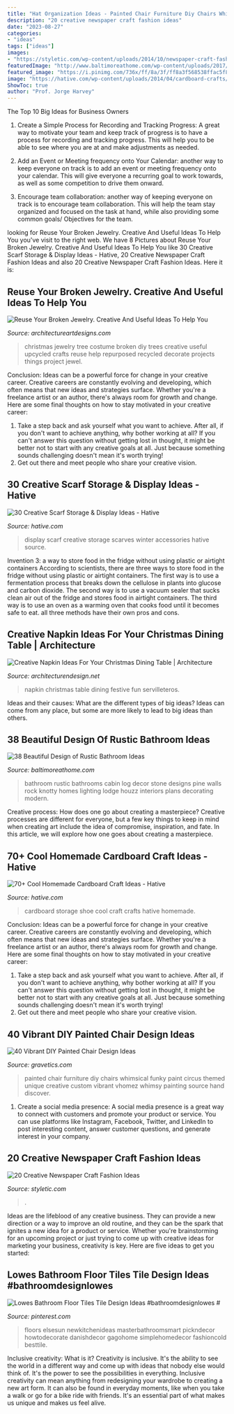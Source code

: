 ```yaml
---
title: "Hat Organization Ideas - Painted Chair Furniture Diy Chairs Whimsical Funky Paint Circus Themed Unique Creative Custom Vibrant Vhomez Whimsy Painting Source Hand Discover"
description: "20 creative newspaper craft fashion ideas"
date: "2023-08-27"
categories:
- "ideas"
tags: ["ideas"]
images:
- "https://styletic.com/wp-content/uploads/2014/10/newspaper-craft-fashion-ideas/14-creative-newspaper-craft-fashion-ideas.jpg"
featuredImage: "http://www.baltimoreathome.com/wp-content/uploads/2017/08/Rustic-Bathroom-Original-Wardrobe.jpg"
featured_image: "https://i.pinimg.com/736x/ff/8a/3f/ff8a3f568538ffac5f812e18a238c48d.jpg"
image: "https://hative.com/wp-content/uploads/2014/04/cardboard-crafts/13-cardboard-shoe-storage.jpg"
ShowToc: true
author: "Prof. Jorge Harvey"
---
```



The Top 10 Big Ideas for Business Owners
1. Create a Simple Process for Recording and Tracking Progress: A great way to motivate your team and keep track of progress is to have a process for recording and tracking progress. This will help you to be able to see where you are at and make adjustments as needed.
2. Add an Event or Meeting frequency onto Your Calendar: another way to keep everyone on track is to add an event or meeting frequency onto your calendar. This will give everyone a recurring goal to work towards, as well as some competition to drive them onward.

3. Encourage team collaboration: another way of keeping everyone on track is to encourage team collaboration. This will help the team stay organized and focused on the task at hand, while also providing some common goals/ Objectives for the team.


	

		
looking for Reuse Your Broken Jewelry. Creative And Useful Ideas To Help You you've visit to the right web. We have 8 Pictures about Reuse Your Broken Jewelry. Creative And Useful Ideas To Help You like 30 Creative Scarf Storage &amp; Display Ideas - Hative, 20 Creative Newspaper Craft Fashion Ideas and also 20 Creative Newspaper Craft Fashion Ideas. Here it is:
		
    
## Reuse Your Broken Jewelry. Creative And Useful Ideas To Help You

<img loading=lazy src="https://www.architectureartdesigns.com/wp-content/uploads/2013/04/ArchitectureArtDesigns-1847.jpg" onerror="this.onerror=null;this.src='https://tse3.mm.bing.net/th?id=OIP.IP2SgxMsoHapvnAFV386qgAAAA&amp;pid=15.1';" alt="Reuse Your Broken Jewelry. Creative And Useful Ideas To Help You">

_Source: architectureartdesigns.com_

>christmas jewelry tree costume broken diy trees creative useful upcycled crafts reuse help repurposed recycled decorate projects things project jewel. 

	

Conclusion: Ideas can be a powerful force for change in your creative career.
Creative careers are constantly evolving and developing, which often means that new ideas and strategies surface. Whether you're a freelance artist or an author, there's always room for growth and change. Here are some final thoughts on how to stay motivated in your creative career:
1) Take a step back and ask yourself what you want to achieve. After all, if you don't want to achieve anything, why bother working at all? If you can't answer this question without getting lost in thought, it might be better not to start with any creative goals at all. Just because something sounds challenging doesn't mean it's worth trying!
2) Get out there and meet people who share your creative vision.

    
## 30 Creative Scarf Storage &amp; Display Ideas - Hative

<img loading=lazy src="https://hative.com/wp-content/uploads/2015/03/scarf-storage-ideas/5-creative-scarf-storage-and-display-ideas.jpg" onerror="this.onerror=null;this.src='https://tse3.mm.bing.net/th?id=OIP.C7vsjFHEckY2RiPxWHCaIwHaOn&amp;pid=15.1';" alt="30 Creative Scarf Storage &amp; Display Ideas - Hative">

_Source: hative.com_

>display scarf creative storage scarves winter accessories hative source. 

	

Invention 3: a way to store food in the fridge without using plastic or airtight containers
According to scientists, there are three ways to store food in the fridge without using plastic or airtight containers. The first way is to use a fermentation process that breaks down the cellulose in plants into glucose and carbon dioxide. The second way is to use a vacuum sealer that sucks clean air out of the fridge and stores food in airtight containers. The third way is to use an oven as a warming oven that cooks food until it becomes safe to eat. all three methods have their own pros and cons.

    
## Creative Napkin Ideas For Your Christmas Dining Table | Architecture

<img loading=lazy src="http://cdn.architecturendesign.net/wp-content/uploads/2015/12/08-Fun-And-Festive-Napkin-AD.jpg" onerror="this.onerror=null;this.src='https://tse1.mm.bing.net/th?id=OIP.rRNoXBaYUl_CuvaBAo8QgAHaLH&amp;pid=15.1';" alt="Creative Napkin Ideas For Your Christmas Dining Table | Architecture">

_Source: architecturendesign.net_

>napkin christmas table dining festive fun servilleteros. 

	

Ideas and their causes: What are the different types of big ideas?
Ideas can come from any place, but some are more likely to lead to big ideas than others.

    
## 38 Beautiful Design Of Rustic Bathroom Ideas

<img loading=lazy src="http://www.baltimoreathome.com/wp-content/uploads/2017/08/Rustic-Bathroom-Original-Wardrobe.jpg" onerror="this.onerror=null;this.src='https://tse2.mm.bing.net/th?id=OIP.Eb4m4MuXgn2HdsulWTuSHwHaJ4&amp;pid=15.1';" alt="38 Beautiful Design of Rustic Bathroom Ideas">

_Source: baltimoreathome.com_

>bathroom rustic bathrooms cabin log decor stone designs pine walls rock knotty homes lighting lodge houzz interiors plans decorating modern. 

	

Creative process: How does one go about creating a masterpiece?
Creative processes are different for everyone, but a few key things to keep in mind when creating art include the idea of compromise, inspiration, and fate. In this article, we will explore how one goes about creating a masterpiece.

    
## 70+ Cool Homemade Cardboard Craft Ideas - Hative

<img loading=lazy src="https://hative.com/wp-content/uploads/2014/04/cardboard-crafts/13-cardboard-shoe-storage.jpg" onerror="this.onerror=null;this.src='https://tse3.mm.bing.net/th?id=OIP.9Pa96wJwxVCW1WZjrLNPSAHaI0&amp;pid=15.1';" alt="70+ Cool Homemade Cardboard Craft Ideas - Hative">

_Source: hative.com_

>cardboard storage shoe cool craft crafts hative homemade. 

	

Conclusion: Ideas can be a powerful force for change in your creative career.
Creative careers are constantly evolving and developing, which often means that new ideas and strategies surface. Whether you're a freelance artist or an author, there's always room for growth and change. Here are some final thoughts on how to stay motivated in your creative career:
1) Take a step back and ask yourself what you want to achieve. After all, if you don't want to achieve anything, why bother working at all? If you can't answer this question without getting lost in thought, it might be better not to start with any creative goals at all. Just because something sounds challenging doesn't mean it's worth trying!
2) Get out there and meet people who share your creative vision.

    
## 40 Vibrant DIY Painted Chair Design Ideas

<img loading=lazy src="http://www.gravetics.com/wp-content/uploads/2017/08/Custom-painted-circus-themed-chair.jpg" onerror="this.onerror=null;this.src='https://tse2.mm.bing.net/th?id=OIP.JqYKhTtke4T0NhAiA3pSfwHaNO&amp;pid=15.1';" alt="40 Vibrant DIY Painted Chair Design Ideas">

_Source: gravetics.com_

>painted chair furniture diy chairs whimsical funky paint circus themed unique creative custom vibrant vhomez whimsy painting source hand discover. 

	

1. Create a social media presence: A social media presence is a great way to connect with customers and promote your product or service. You can use platforms like Instagram, Facebook, Twitter, and LinkedIn to post interesting content, answer customer questions, and generate interest in your company.

    
## 20 Creative Newspaper Craft Fashion Ideas

<img loading=lazy src="https://styletic.com/wp-content/uploads/2014/10/newspaper-craft-fashion-ideas/14-creative-newspaper-craft-fashion-ideas.jpg" onerror="this.onerror=null;this.src='https://tse3.mm.bing.net/th?id=OIP.LGUML7UIRXT0iilHjTsgxQHaLH&amp;pid=15.1';" alt="20 Creative Newspaper Craft Fashion Ideas">

_Source: styletic.com_

>. 

	

Ideas are the lifeblood of any creative business. They can provide a new direction or a way to improve an old routine, and they can be the spark that ignites a new idea for a product or service. Whether you're brainstorming for an upcoming project or just trying to come up with creative ideas for marketing your business, creativity is key. Here are five ideas to get you started: 
    
## Lowes Bathroom Floor Tiles Tile Design Ideas #bathroomdesignlowes #

<img loading=lazy src="https://i.pinimg.com/736x/ff/8a/3f/ff8a3f568538ffac5f812e18a238c48d.jpg" onerror="this.onerror=null;this.src='https://tse2.mm.bing.net/th?id=OIP.uopzWvSEVQrqAVIoVXYkuQHaLH&amp;pid=15.1';" alt="Lowes Bathroom Floor Tiles Tile Design Ideas #bathroomdesignlowes #">

_Source: pinterest.com_

>floors elsesun newkitchenideas masterbathroomsmart pickndecor howtodecorate danishdecor gagohome simplehomedecor fashioncold besttile. 

	

Inclusive creativity: What is it?
Creativity is inclusive. It's the ability to see the world in a different way and come up with ideas that nobody else would think of. It's the power to see the possibilities in everything. Inclusive creativity can mean anything from redesigning your wardrobe to creating a new art form. It can also be found in everyday moments, like when you take a walk or go for a bike ride with friends. It's an essential part of what makes us unique and makes us feel alive.

